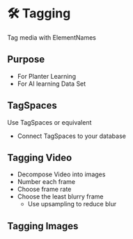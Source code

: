 # 🛠 Tagging

Tag media with ElementNames 

## Purpose

- For Planter Learning
- For AI learning Data Set

## TagSpaces

Use TagSpaces or equivalent
- Connect TagSpaces to your database

## Tagging Video

- Decompose Video into images
- Number each frame
- Choose frame rate
- Choose the least blurry frame
    - Use upsampling to reduce blur

## Tagging Images


